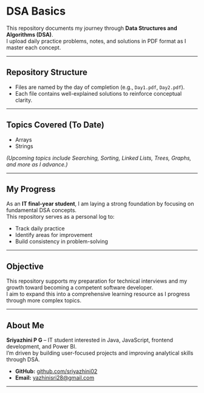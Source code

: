 # DSA Basics

This repository documents my journey through **Data Structures and Algorithms (DSA)**.  
I upload daily practice problems, notes, and solutions in PDF format as I master each concept.

---

## Repository Structure

- Files are named by the day of completion (e.g., `Day1.pdf`, `Day2.pdf`).  
- Each file contains well-explained solutions to reinforce conceptual clarity.  

---

## Topics Covered (To Date)

- Arrays  
- Strings  

*(Upcoming topics include Searching, Sorting, Linked Lists, Trees, Graphs, and more as I advance.)*  

---

## My Progress

As an **IT final-year student**, I am laying a strong foundation by focusing on fundamental DSA concepts.  
This repository serves as a personal log to:

- Track daily practice  
- Identify areas for improvement  
- Build consistency in problem-solving  

---

## Objective

This repository supports my preparation for technical interviews and my growth toward becoming a competent software developer.  
I aim to expand this into a comprehensive learning resource as I progress through more complex topics.  

---

## About Me

**Sriyazhini P G** – IT student interested in Java, JavaScript, frontend development, and Power BI.  
I’m driven by building user-focused projects and improving analytical skills through DSA.  

- **GitHub:** [github.com/sriyazhini02](https://github.com/sriyazhini02)  
- **Email:** yazhinisri28@gmail.com  

---
